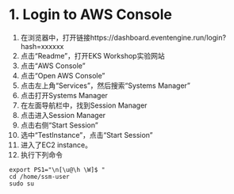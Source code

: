 # 1. Login to AWS Console

1. 在浏览器中，打开链接https://dashboard.eventengine.run/login?hash=xxxxxx
2. 点击“Readme”，打开EKS Workshop实验网站
3. 点击“AWS Console”
4. 点击“Open AWS Console”
5. 点击左上角“Services”，然后搜索“Systems Manager”
6. 点击打开Systems Manager
7. 在左面导航栏中，找到Session Manager
8. 点击进入Session Manager
9. 点击右侧“Start Session”
10. 选中“TestInstance”，点击“Start Session”
11. 进入了EC2 instance。
12. 执行下列命令
```
export PS1="\n[\u@\h \W]$ "
cd /home/ssm-user
sudo su
```

